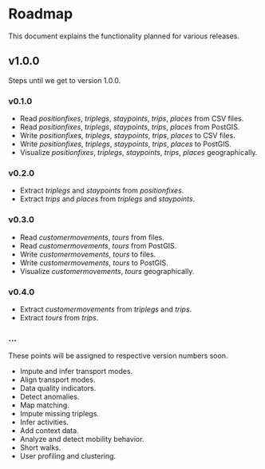 # Roadmap

This document explains the functionality planned for various releases.

## v1.0.0

Steps until we get to version 1.0.0.

### v0.1.0

* Read *positionfixes*, *triplegs*, *staypoints*, *trips*, *places* from CSV files.
* Read *positionfixes*, *triplegs*, *staypoints*, *trips*, *places* from PostGIS.
* Write *positionfixes*, *triplegs*, *staypoints*, *trips*, *places* to CSV files.
* Write *positionfixes*, *triplegs*, *staypoints*, *trips*, *places* to PostGIS.
* Visualize *positionfixes*, *triplegs*, *staypoints*, *trips*, *places* geographically.

### v0.2.0

* Extract *triplegs* and *staypoints* from *positionfixes*.
* Extract *trips* and *places* from *triplegs* and *staypoints*.

### v0.3.0

* Read *customermovements*, *tours* from files.
* Read *customermovements*, *tours* from PostGIS.
* Write *customermovements*, *tours* to files.
* Write *customermovements*, *tours* to PostGIS.
* Visualize *customermovements*, *tours* geographically.

### v0.4.0

* Extract *customermovements* from *triplegs* and *trips*.
* Extract *tours* from *trips*.

### ...

These points will be assigned to respective version numbers soon.

* Impute and infer transport modes.
* Align transport modes.
* Data quality indicators.
* Detect anomalies.
* Map matching.
* Impute missing triplegs.
* Infer activities.
* Add context data.
* Analyze and detect mobility behavior.
* Short walks.
* User profiling and clustering.